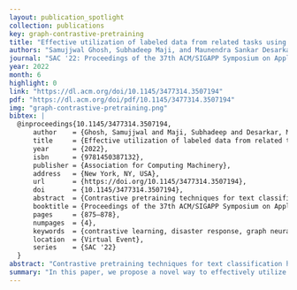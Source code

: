 ```yaml
---
layout: publication_spotlight
collection: publications
key: graph-contrastive-pretraining
title: "Effective utilization of labeled data from related tasks using graph contrastive pretraining: application to disaster related text classification"
authors: "Samujjwal Ghosh, Subhadeep Maji, and Maunendra Sankar Desarkar"
journal: "SAC '22: Proceedings of the 37th ACM/SIGAPP Symposium on Applied Computing"
year: 2022
month: 6
highlight: 0
link: "https://dl.acm.org/doi/10.1145/3477314.3507194"
pdf: "https://dl.acm.org/doi/pdf/10.1145/3477314.3507194"
img: "graph-contrastive-pretraining.png"
bibtex: |
  @inproceedings{10.1145/3477314.3507194,
      author    = {Ghosh, Samujjwal and Maji, Subhadeep and Desarkar, Maunendra Sankar},
      title     = {Effective utilization of labeled data from related tasks using graph contrastive pretraining: application to disaster related text classification},
      year      = {2022},
      isbn      = {9781450387132},
      publisher = {Association for Computing Machinery},
      address   = {New York, NY, USA},
      url       = {https://doi.org/10.1145/3477314.3507194},
      doi       = {10.1145/3477314.3507194},
      abstract  = {Contrastive pretraining techniques for text classification has been largely studied in an unsupervised setting. However, oftentimes labeled data from related past datasets which share label semantics with current task is available. We hypothesize that using this labeled data effectively can lead to better generalization on current task. In this paper, we propose a novel way to effectively utilize labeled data from related tasks with a graph based supervised contrastive learning approach. We formulate a token-graph by extrapolating the supervised information from examples to tokens. Our experiments with 8 disaster datasets show our method outperforms baselines and also example-level contrastive learning based formulation. In addition, we show cross-domain effectiveness of our method in a zero-shot setting.},
      booktitle = {Proceedings of the 37th ACM/SIGAPP Symposium on Applied Computing},
      pages     = {875–878},
      numpages  = {4},
      keywords  = {contrastive learning, disaster response, graph neural network, text classification, text representation, zero-shot classification},
      location  = {Virtual Event},
      series    = {SAC '22}
  }
abstract: "Contrastive pretraining techniques for text classification has been largely studied in an unsupervised setting. However, oftentimes labeled data from related past datasets which share label semantics with current task is available. We hypothesize that using this labeled data effectively can lead to better generalization on current task. In this paper, we propose a novel way to effectively utilize labeled data from related tasks with a graph based supervised contrastive learning approach. We formulate a token-graph by extrapolating the supervised information from examples to tokens. Our experiments with 8 disaster datasets show our method outperforms baselines and also example-level contrastive learning based formulation. In addition, we show cross-domain effectiveness of our method in a zero-shot setting."
summary: "In this paper, we propose a novel way to effectively utilize labeled data from related tasks with a graph based supervised contrastive learning approach. We formulate a token-graph by extrapolating the supervised information from examples to tokens. Our experiments with 8 disaster datasets show our method outperforms baselines and also example-level contrastive learning based formulation."
---
```


